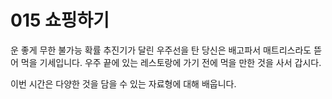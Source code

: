 # 015 쇼핑하기

운 좋게 무한 불가능 확률 추진기가 달린 우주선을 탄 당신은 배고파서 매트리스라도 뜯어 먹을 기세입니다. 우주 끝에 있는 레스토랑에 가기 전에 먹을 만한 것을 사서 갑시다.

이번 시간은 다양한 것을 담을 수 있는 자료형에 대해 배웁니다.
